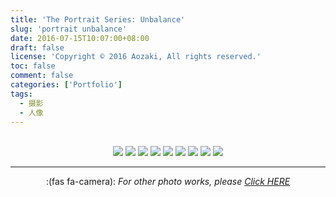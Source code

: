 ```yaml
---
title: 'The Portrait Series: Unbalance'
slug: 'portrait unbalance'
date: 2016-07-15T10:07:00+08:00
draft: false
license: 'Copyright © 2016 Aozaki, All rights reserved.'
toc: false
comment: false
categories: ['Portfolio']
tags:
  - 摄影
  - 人像
---
```


<br>
<div align="center">
    <img src="https://img.aozaki.cc/portfolio/20160715_0001.jpg">
    <img src="https://img.aozaki.cc/portfolio/20160715_0002.jpg">
    <img src="https://img.aozaki.cc/portfolio/20160715_0003.jpg">
    <img src="https://img.aozaki.cc/portfolio/20160715_0004.jpg">
    <img src="https://img.aozaki.cc/portfolio/20160715_0005.jpg">
    <img src="https://img.aozaki.cc/portfolio/20160715_0006.jpg">
    <img src="https://img.aozaki.cc/portfolio/20160715_0007.jpg">
    <img src="https://img.aozaki.cc/portfolio/20160715_0008.jpg">
    <img src="https://img.aozaki.cc/portfolio/20160715_0009.jpg">
</div>

<!--
    Hasselblad 203FE
    Hasselblad F 110m f/2.0 Planar
    Fujifilm Pro 400H
-->

---

<div style="text-align:center; padding-bottom:4rem">:(fas fa-camera):  <i>For other photo works, please <a href="/portfolio/photo/#unbalance">Click HERE</a></i></div>
